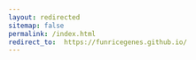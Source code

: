 ```yaml
---
layout: redirected
sitemap: false
permalink: /index.html
redirect_to:  https://funricegenes.github.io/
---
```




